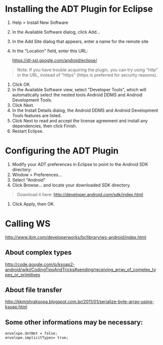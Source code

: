 # Installing the ADT Plugin for Eclipse

1. Help > Install New Software
1. In the Available Software dialog, click Add...
1. In the Add Site dialog that appears, enter a name for the remote site
1. In the "Location" field, enter this URL:
	
	https://dl-ssl.google.com/android/eclipse/
>	Note: If you have trouble acquiring the plugin, you can try using "http" in the URL, instead of "https" (https is preferred for security reasons).
1. Click OK.
1. In the Available Software view, select "Developer Tools", which will automatically select the nested tools Android DDMS and Android Development Tools.
1. Click Next.
1. In the Install Details dialog, the Android DDMS and Android Development Tools features are listed.
1. Click Next to read and accept the license agreement and install any dependencies, then click Finish.
1. Restart Eclipse.

# Configuring the ADT Plugin

1. Modify your ADT preferences in Eclipse to point to the Android SDK directory:
1. Window > Preferences...	
1. Select "Android"
1. Click Browse... and locate your downloaded SDK directory. 

>	Download it here: http://developer.android.com/sdk/index.html
1. Click Apply, then OK.

# Calling WS

http://www.ibm.com/developerworks/br/library/ws-android/index.html

## About complex types

http://code.google.com/p/ksoap2-android/wiki/CodingTipsAndTricks#sending/receiving_array_of_complex_types_or_primitives

## About file transfer

http://kkmishraksopa.blogspot.com.br/2011/01/serialize-byte-array-using-ksoap.html

## Some other informations may be necessary:

	envelope.dotNet = false;
	envelope.implicitTypes= true;
